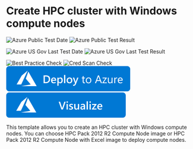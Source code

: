 # Create HPC cluster with Windows compute nodes

![Azure Public Test Date](https://azurequickstartsservice.blob.core.windows.net/badges/create-hpc-cluster/PublicLastTestDate.svg)
![Azure Public Test Result](https://azurequickstartsservice.blob.core.windows.net/badges/create-hpc-cluster/PublicDeployment.svg)

![Azure US Gov Last Test Date](https://azurequickstartsservice.blob.core.windows.net/badges/create-hpc-cluster/FairfaxLastTestDate.svg)
![Azure US Gov Last Test Result](https://azurequickstartsservice.blob.core.windows.net/badges/create-hpc-cluster/FairfaxDeployment.svg)

![Best Practice Check](https://azurequickstartsservice.blob.core.windows.net/badges/create-hpc-cluster/BestPracticeResult.svg)
![Cred Scan Check](https://azurequickstartsservice.blob.core.windows.net/badges/create-hpc-cluster/CredScanResult.svg)
[![Deploy To Azure](https://raw.githubusercontent.com/Azure/azure-quickstart-templates/master/1-CONTRIBUTION-GUIDE/images/deploytoazure.svg?sanitize=true)](https://portal.azure.com/#create/Microsoft.Template/uri/https%3A%2F%2Fraw.githubusercontent.com%2FAzure%2Fazure-quickstart-templates%2Fmaster%2Fcreate-hpc-cluster%2Fazuredeploy.json)
[![Visualize](https://raw.githubusercontent.com/Azure/azure-quickstart-templates/master/1-CONTRIBUTION-GUIDE/images/visualizebutton.svg?sanitize=true)](http://armviz.io/#/?load=https%3A%2F%2Fraw.githubusercontent.com%2FAzure%2Fazure-quickstart-templates%2Fmaster%2Fcreate-hpc-cluster%2Fazuredeploy.json)

This template allows you to create an HPC cluster with Windows compute nodes.
You can choose HPC Pack 2012 R2 Compute Node image or HPC Pack 2012 R2 Compute
Node with Excel image to deploy compute nodes.
